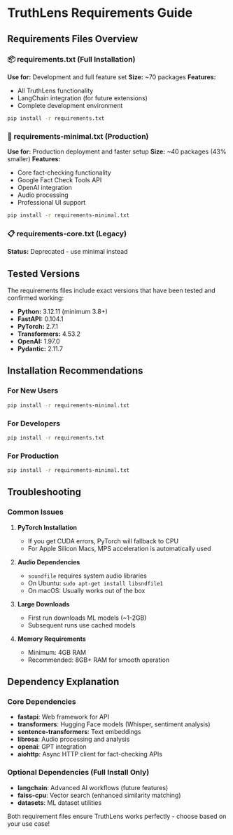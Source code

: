 # TruthLens Requirements Guide

## Requirements Files Overview

### 📦 requirements.txt (Full Installation)
**Use for:** Development and full feature set
**Size:** ~70 packages
**Features:** 
- All TruthLens functionality
- LangChain integration (for future extensions)
- Complete development environment

```bash
pip install -r requirements.txt
```

### 🚀 requirements-minimal.txt (Production)
**Use for:** Production deployment and faster setup
**Size:** ~40 packages (43% smaller)
**Features:**
- Core fact-checking functionality
- Google Fact Check Tools API
- OpenAI integration
- Audio processing
- Professional UI support

```bash
pip install -r requirements-minimal.txt
```

### 📋 requirements-core.txt (Legacy)
**Status:** Deprecated - use minimal instead

## Tested Versions

The requirements files include exact versions that have been tested and confirmed working:

- **Python:** 3.12.11 (minimum 3.8+)
- **FastAPI:** 0.104.1
- **PyTorch:** 2.7.1
- **Transformers:** 4.53.2
- **OpenAI:** 1.97.0
- **Pydantic:** 2.11.7

## Installation Recommendations

### For New Users
```bash
pip install -r requirements-minimal.txt
```

### For Developers
```bash
pip install -r requirements.txt
```

### For Production
```bash
pip install -r requirements-minimal.txt
```

## Troubleshooting

### Common Issues

1. **PyTorch Installation**
   - If you get CUDA errors, PyTorch will fallback to CPU
   - For Apple Silicon Macs, MPS acceleration is automatically used

2. **Audio Dependencies**
   - `soundfile` requires system audio libraries
   - On Ubuntu: `sudo apt-get install libsndfile1`
   - On macOS: Usually works out of the box

3. **Large Downloads**
   - First run downloads ML models (~1-2GB)
   - Subsequent runs use cached models

4. **Memory Requirements**
   - Minimum: 4GB RAM
   - Recommended: 8GB+ RAM for smooth operation

## Dependency Explanation

### Core Dependencies
- **fastapi**: Web framework for API
- **transformers**: Hugging Face models (Whisper, sentiment analysis)
- **sentence-transformers**: Text embeddings
- **librosa**: Audio processing and analysis
- **openai**: GPT integration
- **aiohttp**: Async HTTP client for fact-checking APIs

### Optional Dependencies (Full Install Only)
- **langchain**: Advanced AI workflows (future features)
- **faiss-cpu**: Vector search (enhanced similarity matching)
- **datasets**: ML dataset utilities

Both requirement files ensure TruthLens works perfectly - choose based on your use case!